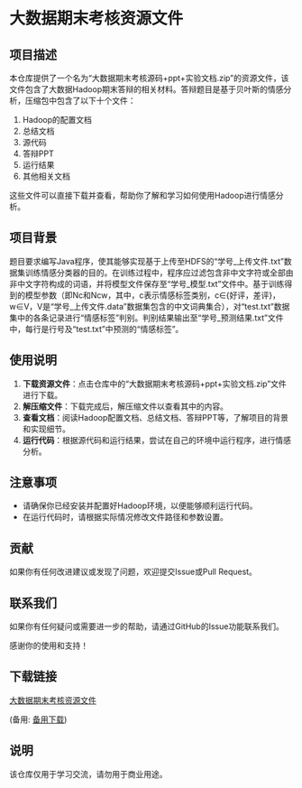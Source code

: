 # 大数据期末考核资源文件

## 项目描述

本仓库提供了一个名为“大数据期末考核源码+ppt+实验文档.zip”的资源文件，该文件包含了大数据Hadoop期末答辩的相关材料。答辩题目是基于贝叶斯的情感分析，压缩包中包含了以下十个文件：

1. Hadoop的配置文档
2. 总结文档
3. 源代码
4. 答辩PPT
5. 运行结果
6. 其他相关文档

这些文件可以直接下载并查看，帮助你了解和学习如何使用Hadoop进行情感分析。

## 项目背景

题目要求编写Java程序，使其能够实现基于上传至HDFS的“学号_上传文件.txt”数据集训练情感分类器的目的。在训练过程中，程序应过滤包含非中文字符或全部由非中文字符构成的词语，并将模型文件保存至“学号_模型.txt”文件中。基于训练得到的模型参数（即Nc和Ncw，其中，c表示情感标签类别，c∈{好评，差评}，w∈V，V是“学号_上传文件.data”数据集包含的中文词典集合），对“test.txt”数据集中的各条记录进行“情感标签”判别。判别结果输出至“学号_预测结果.txt”文件中，每行是行号及“test.txt”中预测的“情感标签”。

## 使用说明

1. **下载资源文件**：点击仓库中的“大数据期末考核源码+ppt+实验文档.zip”文件进行下载。
2. **解压缩文件**：下载完成后，解压缩文件以查看其中的内容。
3. **查看文档**：阅读Hadoop配置文档、总结文档、答辩PPT等，了解项目的背景和实现细节。
4. **运行代码**：根据源代码和运行结果，尝试在自己的环境中运行程序，进行情感分析。

## 注意事项

- 请确保你已经安装并配置好Hadoop环境，以便能够顺利运行代码。
- 在运行代码时，请根据实际情况修改文件路径和参数设置。

## 贡献

如果你有任何改进建议或发现了问题，欢迎提交Issue或Pull Request。

## 联系我们

如果你有任何疑问或需要进一步的帮助，请通过GitHub的Issue功能联系我们。

感谢你的使用和支持！

## 下载链接
[大数据期末考核资源文件](https://pan.quark.cn/s/478b142826a2) 

(备用: [备用下载](https://pan.baidu.com/s/19ZJ6VuhnlLRiTtootYyzXg?pwd=1234))

## 说明

该仓库仅用于学习交流，请勿用于商业用途。
